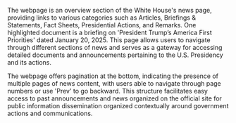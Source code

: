 The webpage is an overview section of the White House's news page, providing links to various categories such as Articles, Briefings & Statements, Fact Sheets, Presidential Actions, and Remarks. One highlighted document is a briefing on 'President Trump’s America First Priorities' dated January 20, 2025. This page allows users to navigate through different sections of news and serves as a gateway for accessing detailed documents and announcements pertaining to the U.S. Presidency and its actions.

The webpage offers pagination at the bottom, indicating the presence of multiple pages of news content, with users able to navigate through page numbers or use 'Prev' to go backward. This structure facilitates easy access to past announcements and news organized on the official site for public information dissemination organized contextually around government actions and communications.